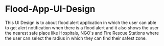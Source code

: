 # Flood-App-UI-Design
This UI Design is to about flood alert application in which the user can able to get alert notification when there is a flood alert and it also shows the user 
the nearest safe place like Hospitals, NGO's and Fire Rescue Stations where the user can select the radius in which they can find their safest zone.
